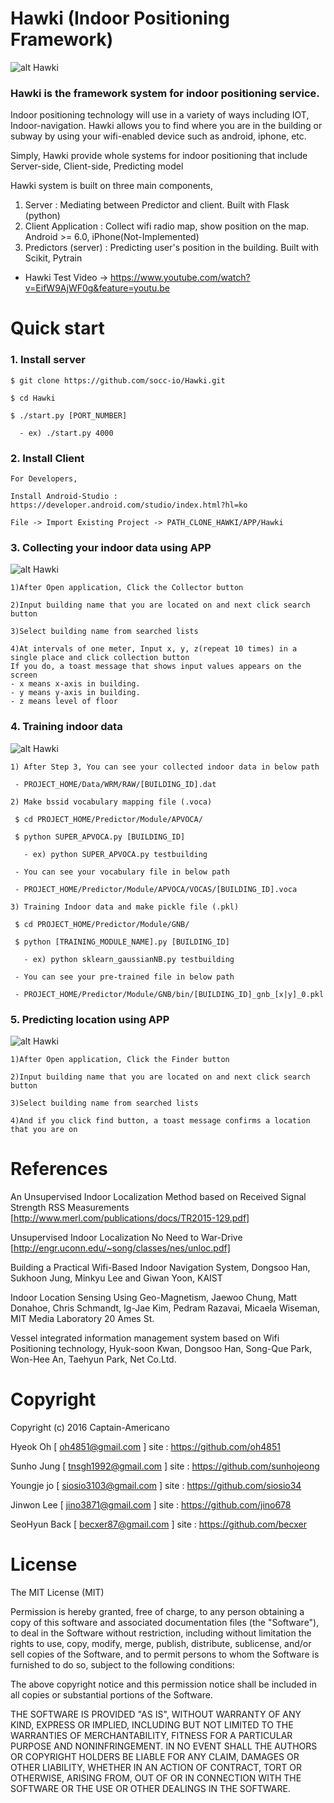 # Hawki (Indoor Positioning Framework)

![alt Hawki](https://github.com/socc-io/Hawki/blob/master/image/Hawki.png)

### Hawki is the framework system for indoor positioning service. 
Indoor positioning technology will use in a variety of ways including IOT, Indoor-navigation. Hawki allows you to find where you are in the building or subway by using your wifi-enabled device such as android, iphone, etc.

Simply, Hawki provide whole systems for indoor positioning that include Server-side, Client-side, Predicting model

Hawki system is built on three main components,

  1. Server : Mediating between Predictor and client. Built with Flask (python)
  2. Client Application : Collect wifi radio map, show position on the map. Android >= 6.0, iPhone(Not-Implemented) 
  3. Predictors (server) : Predicting user's position in the building. Built with Scikit, Pytrain


* Hawki Test Video -> https://www.youtube.com/watch?v=EifW9AjWF0g&feature=youtu.be 

# Quick start

### 1. Install server

    $ git clone https://github.com/socc-io/Hawki.git

    $ cd Hawki

    $ ./start.py [PORT_NUMBER]

      - ex) ./start.py 4000

### 2. Install Client

    For Developers,

    Install Android-Studio : https://developer.android.com/studio/index.html?hl=ko

    File -> Import Existing Project -> PATH_CLONE_HAWKI/APP/Hawki

### 3. Collecting your indoor data using APP
 ![alt Hawki](https://github.com/socc-io/Hawki/blob/master/image/collector1.jpg)
 
    1)After Open application, Click the Collector button
    
    2)Input building name that you are located on and next click search button
    
    3)Select building name from searched lists
    
    4)At intervals of one meter, Input x, y, z(repeat 10 times) in a single place and click collection button
    If you do, a toast message that shows input values appears on the screen
    - x means x-axis in building.
    - y means y-axis in building.
    - z means level of floor
    

### 4. Training indoor data
![alt Hawki](https://github.com/socc-io/Hawki/blob/master/image/raw_data.PNG)

    1) After Step 3, You can see your collected indoor data in below path

     - PROJECT_HOME/Data/WRM/RAW/[BUILDING_ID].dat

    2) Make bssid vocabulary mapping file (.voca)

     $ cd PROJECT_HOME/Predictor/Module/APVOCA/

     $ python SUPER_APVOCA.py [BUILDING_ID]

       - ex) python SUPER_APVOCA.py testbuilding

     - You can see your vocabulary file in below path

     - PROJECT_HOME/Predictor/Module/APVOCA/VOCAS/[BUILDING_ID].voca

    3) Training Indoor data and make pickle file (.pkl)

     $ cd PROJECT_HOME/Predictor/Module/GNB/

     $ python [TRAINING_MODULE_NAME].py [BUILDING_ID]

       - ex) python sklearn_gaussianNB.py testbuilding

     - You can see your pre-trained file in below path

     - PROJECT_HOME/Predictor/Module/GNB/bin/[BUILDING_ID]_gnb_[x|y]_0.pkl

### 5. Predicting location using APP

![alt Hawki](https://github.com/socc-io/Hawki/blob/master/image/finder1.jpg)
    
    1)After Open application, Click the Finder button
    
    2)Input building name that you are located on and next click search button
    
    3)Select building name from searched lists
    
    4)And if you click find button, a toast message confirms a location that you are on 

# References

An Unsupervised Indoor Localization Method based on Received Signal Strength RSS Measurements [http://www.merl.com/publications/docs/TR2015-129.pdf]

Unsupervised Indoor Localization No Need to War-Drive [http://engr.uconn.edu/~song/classes/nes/unloc.pdf]

Building a Practical Wifi-Based Indoor Navigation System, Dongsoo Han, Sukhoon Jung, Minkyu Lee and Giwan Yoon, KAIST

Indoor Location Sensing Using Geo-Magnetism, Jaewoo Chung, Matt Donahoe, Chris Schmandt, Ig-Jae Kim, Pedram Razavai, Micaela Wiseman, MIT Media Laboratory 20 Ames St.

Vessel integrated information management system based on Wifi Positioning technology, Hyuk-soon Kwan, Dongsoo Han, Song-Que Park, Won-Hee An, Taehyun Park, Net Co.Ltd.


# Copyright

Copyright (c) 2016 Captain-Americano

Hyeok Oh [ oh4851@gmail.com ] site : https://github.com/oh4851

Sunho Jung [ tnsgh1992@gmail.com ] site : https://github.com/sunhojeong 

Youngje jo [ siosio3103@gmail.com ] site : https://github.com/siosio34

Jinwon Lee  [ jino3871@gmail.com ] site : https://github.com/jino678

SeoHyun Back [ becxer87@gmail.com ] site : https://github.com/becxer

# License

The MIT License (MIT)

Permission is hereby granted, free of charge, to any person obtaining a copy
of this software and associated documentation files (the "Software"), to deal
in the Software without restriction, including without limitation the rights
to use, copy, modify, merge, publish, distribute, sublicense, and/or sell
copies of the Software, and to permit persons to whom the Software is
furnished to do so, subject to the following conditions:

The above copyright notice and this permission notice shall be included in all
copies or substantial portions of the Software.

THE SOFTWARE IS PROVIDED "AS IS", WITHOUT WARRANTY OF ANY KIND, EXPRESS OR
IMPLIED, INCLUDING BUT NOT LIMITED TO THE WARRANTIES OF MERCHANTABILITY,
FITNESS FOR A PARTICULAR PURPOSE AND NONINFRINGEMENT. IN NO EVENT SHALL THE
AUTHORS OR COPYRIGHT HOLDERS BE LIABLE FOR ANY CLAIM, DAMAGES OR OTHER
LIABILITY, WHETHER IN AN ACTION OF CONTRACT, TORT OR OTHERWISE, ARISING FROM,
OUT OF OR IN CONNECTION WITH THE SOFTWARE OR THE USE OR OTHER DEALINGS IN THE
SOFTWARE.

